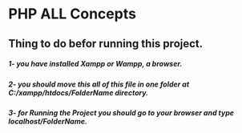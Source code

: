 # PHP ALL Concepts

## Thing to do befor running this project.
##### 1- you have installed Xampp or Wampp, a browser.
##### 2- you should move this all of this file in one folder at C:/xampp/htdocs/FolderName directory.
##### 3- for Running the Project you should go to your browser and type localhost/FolderName.


